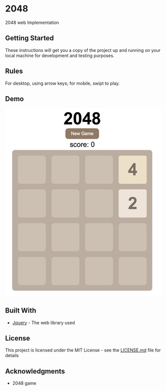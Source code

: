 # 2048

2048 web Implementation

## Getting Started

These instructions will get you a copy of the project up and running on your local machine for development and testing purposes.

## Rules

For desktop, using arrow keys; for mobile, swipt to play.

## Demo

![Alt text](./demo/demo.png?raw=true "Optional Title")

## Built With

* [Jquery](https://code.jquery.com/) - The web library used

## License

This project is licensed under the MIT License - see the [LICENSE.md](LICENSE.md) file for details

## Acknowledgments

* 2048 game
